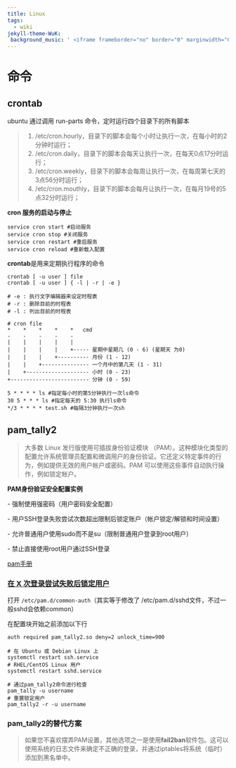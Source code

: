 ```yaml
---
title: Linux
tags:
  - wiki
jekyll-theme-WuK:
 background_music: ' <iframe frameborder="no" border="0" marginwidth="0" marginheight="0" width=100% height=42 src="//music.163.com/outchain/player?type=2&id=22800822&auto=1&height=32"></iframe>'
---
```


# 命令

## crontab

ubuntu 通过调用 run-parts 命令，定时运行四个目录下的所有脚本

> 1. /etc/cron.hourly，目录下的脚本会每个小时让执行一次，在每小时的2分钟时运行；
> 2. /etc/cron.daily，目录下的脚本会每天让执行一次，在每天0点17分时运行；
> 3. /etc/cron.weekly，目录下的脚本会每周让执行一次，在每周第七天的3点56分时运行；
> 4. /etc/cron.mouthly，目录下的脚本会每月让执行一次，在每月19号的5点32分时运行；

**cron 服务的启动与停止**

```shell
service cron start #启动服务
service cron stop #关闭服务
service cron restart #重启服务
service cron reload #重新载入配置
```

**crontab**是用来定期执行程序的命令

```shell
crontab [ -u user ] file
crontab [ -u user ] { -l | -r | -e }

# -e : 执行文字编辑器来设定时程表
# -r : 删除目前的时程表
# -l : 列出目前的时程表
```

```shell
# cron file
*    *    *    *    *	cmd
-    -    -    -    -
|    |    |    |    |
|    |    |    |    +----- 星期中星期几 (0 - 6) (星期天 为0)
|    |    |    +---------- 月份 (1 - 12) 
|    |    +--------------- 一个月中的第几天 (1 - 31)
|    +-------------------- 小时 (0 - 23)
+------------------------- 分钟 (0 - 59)

5 * * * * ls #指定每小时的第5分钟执行一次ls命令
30 5 * * * ls #指定每天的 5:30 执行ls命令
*/3 * * * * test.sh #每隔3分钟执行一次sh
```

## pam_tally2

> 大多数 Linux 发行版使用可插拔身份验证模块 （PAM）。这种模块化类型的配置允许系统管理员配置和微调用户的身份验证。它还定义特定事件的行为，例如提供无效的用户帐户或密码。PAM 可以使用这些事件自动执行操作，例如锁定帐户。

**PAM身份验证安全配置实例**

 \- 强制使用强密码（用户密码安全配置）

 \- 用户SSH登录失败尝试次数超出限制后锁定账户（帐户锁定/解锁和时间设置）

 \- 允许普通用户使用sudo而不是su（限制普通用户登录到root用户）

 \- 禁止直接使用root用户通过SSH登录

[pam手册](https://www.docs4dev.com/docs/zh/linux-pam/1.1.2/reference/)

### [**在 X 次登录尝试失败后锁定用户**](https://linux-audit.com/locking-users-after-failed-login-attempts-with-pam_tally2/)

打开 `/etc/pam.d/common-auth`（其实等于修改了 /etc/pam.d/sshd文件，不过一般sshd会依赖common）

在配置块开始之前添加以下行

```sh
auth required pam_tally2.so deny=2 unlock_time=900
```

```shell
# 在 Ubuntu 或 Debian Linux 上
systemctl restart ssh.service
# RHEL/CentOS Linux 用户
systemctl restart sshd.service
```

```shell
# 通过pam_tally2命令进行检查
pam_tally -u username
# 重置锁定用户
pam_tally2 -r -u username
```

### pam_tally2的替代方案

> 如果您不喜欢摆弄PAM设置，其他选项之一是使用**fail2ban**软件包。这可以使用系统的日志文件来确定不正确的登录，并通过iptables将系统（临时）添加到黑名单中。
